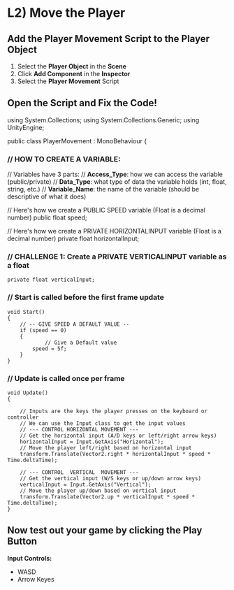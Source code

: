 # L2) Move the Player

## Add the Player Movement Script to the Player Object

1. Select the **Player Object** in the **Scene**
2. Click **Add Component** in the **Inspector**
3. Select the **Player Movement** Script

## Open the Script and Fix the Code!

using System.Collections;
using System.Collections.Generic;
using UnityEngine;

public class PlayerMovement : MonoBehaviour
{

### // HOW TO CREATE A VARIABLE:

// Variables have 3 parts:
// **Access_Type**: how we can access the variable (public/private)
// **Data_Type**: what type of data the variable holds (int, float, string, etc.)
// **Variable_Name**: the name of the variable (should be descriptive of what it does)

// Here's how we create a PUBLIC SPEED variable (Float is a decimal number)
public float speed;

// Here's how we create a PRIVATE HORIZONTALINPUT variable (Float is a decimal number)
private float horizontalInput;

### // CHALLENGE 1: Create a PRIVATE VERTICALINPUT variable as a float

    private float verticalInput;

### // Start is called before the first frame update

    void Start()
    {
    	// -- GIVE SPEED A DEFAULT VALUE --
    	if (speed == 0)
    	{
        	    // Give a Default value
    	    speed = 5f;
    	}
    }

### // Update is called once per frame

    void Update()
    {

        // Inputs are the keys the player presses on the keyboard or controller
        // We can use the Input class to get the input values
        // --- CONTROL HORIZONTAL MOVEMENT ---
        // Get the horizontal input (A/D keys or left/right arrow keys)
        horizontalInput = Input.GetAxis("Horizontal");
        // Move the player left/right based on horizontal input
        transform.Translate(Vector2.right * horizontalInput * speed * Time.deltaTime);

        // --- CONTROL  VERTICAL  MOVEMENT ---
        // Get the vertical input (W/S keys or up/down arrow keys)
        verticalInput = Input.GetAxis("Vertical");
        // Move the player up/down based on vertical input
        transform.Translate(Vector2.up * verticalInput * speed * Time.deltaTime);
    }

## Now test out your game by clicking the Play Button

**Input Controls:**

- WASD
- Arrow Keyes
